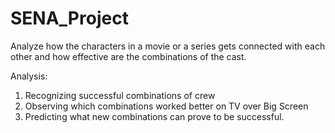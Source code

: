 # SENA_Project
Analyze how the characters in a movie or a series gets connected with each other and how effective are the combinations of the cast.

Analysis:
1. Recognizing successful combinations of crew
2. Observing which combinations worked better on TV over Big Screen 
3. Predicting what new combinations can prove to be successful.
